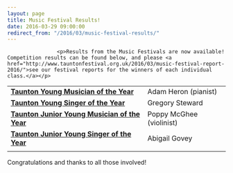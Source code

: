 ```yaml
---
layout: page
title: Music Festival Results!
date: 2016-03-29 09:00:00
redirect_from: "/2016/03/music-festival-results/"
---
```

<section>

                    
                    <p>Results from the Music Festivals are now available! Competition results can be found below, and please <a href="http://www.tauntonfestival.org.uk/2016/03/music-festival-report-2016/">see our festival reports for the winners of each individual class.</a></p>
<div class="table-responsive"><table  style="width:100%; "  class="easy-table easy-table-default " border="0">
<tbody>
<tr><td ><strong><a href="http://www.tauntonfestival.org.uk/events/music-festival/taunton-young-musician/">Taunton Young Musician of the Year</a></strong></td>
<td >Adam Heron (pianist)</td>
</tr>

<tr><td ><strong><a href="http://www.tauntonfestival.org.uk/events/music-festival/taunton-young-singer/">Taunton Young Singer of the Year</a></strong></td>
<td >Gregory Steward</td>
</tr>

<tr><td ><strong><a href="http://www.tauntonfestival.org.uk/events/music-festival/taunton-junior-young-musician/">Taunton Junior Young Musician of the Year</a></strong></td>
<td >Poppy McGhee (violinist)</td>
</tr>

<tr><td ><strong><a href="http://www.tauntonfestival.org.uk/taunton-junior-young-singer/">Taunton Junior Young Singer of the Year</a></strong></td>
<td >Abigail Govey</td>
</tr>

<tr><td ></td>
<td ></td>
</tr>
</tbody></table></div>
<p>Congratulations and thanks to all those involved!</p>

                
</section>
